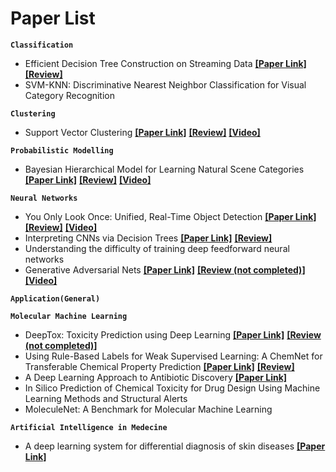# Paper List


**`Classification`**
-  Efficient Decision Tree Construction on Streaming Data __[[Paper Link]](http://www.cs.kent.edu/~jin/Papers/sigkdd03.pdf)__ __[[Review]](https://github.com/obifarin/papers-ml/blob/master/Classification/Efficient_DecisionTree_Construction_on_Streaming_Data.md)__
-  SVM-KNN: Discriminative Nearest Neighbor Classification for Visual Category Recognition

**`Clustering`**
- Support Vector Clustering __[[Paper Link]](http://www.jmlr.org/papers/volume2/horn01a/horn01a.pdf)__ __[[Review]](https://github.com/obifarin/papers-ml/blob/master/Clustering/Support_Vector_Clustering.md)__ __[[Video]](https://www.youtube.com/watch?v=kvpeygnobDw&t=1157s)__

**`Probabilistic Modelling`**
- Bayesian Hierarchical Model for Learning Natural Scene Categories __[[Paper Link]](http://vision.stanford.edu/documents/Fei-FeiPerona2005.pdf)__ __[[Review]](https://github.com/obifarin/papers-ml/blob/master/Probabilistic%20Modeling/Bayesian_Hierarchical_Model_for_Learning_Natural_Scene.md)__ __[[Video]](https://www.youtube.com/watch?v=0STsJNPjgEQ)__

**`Neural Networks`**
- You Only Look Once: Unified, Real-Time Object Detection __[[Paper Link]](https://arxiv.org/pdf/1506.02640.pdf)__ __[[Review]](https://github.com/obifarin/papers-ml/blob/master/Neural%20Networks/YOLO.md)__ __[[Video]](https://www.youtube.com/watch?v=9s_FpMpdYW8)__
- Interpreting CNNs via Decision Trees __[[Paper Link]](https://arxiv.org/pdf/1802.00121.pdf)__ __[[Review]](https://github.com/obifarin/papers-ml/blob/master/Neural%20Networks/Interpreting_CNNs_via_Decision_Trees.md)__
- Understanding the difficulty of training deep feedforward neural networks
- Generative Adversarial Nets __[[Paper Link]](https://papers.nips.cc/paper/5423-generative-adversarial-nets.pdf)__ __[[Review (not completed)]]()__ __[[Video]](https://www.youtube.com/watch?v=9JpdAg6uMXs)__

**`Application(General)`**


**`Molecular Machine Learning`**
- DeepTox: Toxicity Prediction using Deep Learning __[[Paper Link]](https://www.frontiersin.org/articles/10.3389/fenvs.2015.00080/full)__ __[[Review (not completed)]]()__ 
- Using Rule-Based Labels for Weak Supervised Learning: A ChemNet for Transferable Chemical Property Prediction __[[Paper Link]](https://arxiv.org/pdf/1712.02734.pdf)__ __[[Review]](https://github.com/obifarin/papers-ml/blob/master/Molecular%20Machine%20Learning/A_ChemNet%20_for_Transferable_Chemical_Property_Prediction.md)__
- A Deep Learning Approach to Antibiotic Discovery __[[Paper Link]](https://www.cell.com/cell/pdf/S0092-8674(20)30102-1.pdf?_returnURL=https%3A%2F%2Flinkinghub.elsevier.com%2Fretrieve%2Fpii%2FS0092867420301021%3Fshowall%3Dtrue)__
- In Silico Prediction of Chemical Toxicity for Drug Design Using Machine Learning Methods and Structural Alerts
- MoleculeNet: A Benchmark for Molecular Machine Learning

**`Artificial Intelligence in Medecine`**
- A deep learning system for differential diagnosis of skin diseases __[[Paper Link]](https://www.nature.com/articles/s41591-020-0842-3)__
